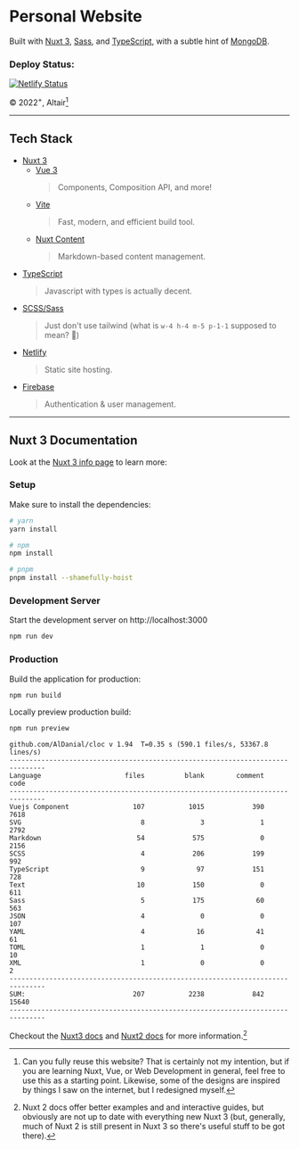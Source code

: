 # Personal Website

Built with [Nuxt 3](https://nuxt.com/v3),
[Sass](https://sass-lang.com), and [TypeScript](https://www.typescriptlang.org),
with a subtle hint of [MongoDB](https://www.mongodb.com).

### Deploy Status:

[![Netlify Status](https://api.netlify.com/api/v1/badges/e0f5d7d0-9d2a-45ae-8962-6e3af2ec4cf3/deploy-status)](https://app.netlify.com/sites/amittai/deploys)

&copy; ${2022}^{+}$, Altair[^1]

---

## Tech Stack

- [Nuxt 3](https://nuxt.com/v3)
  - [Vue 3](https://vuejs.org/)
    > Components, Composition API, and more!
  - [Vite](https://vitejs.dev)
    > Fast, modern, and efficient build tool.
  - [Nuxt Content](https://content.nuxtjs.org/)
    > Markdown-based content management.
- [TypeScript](https://www.typescriptlang.org)
  > Javascript with types is actually decent.
- [SCSS/Sass](https://sass-lang.com)
  > Just don't use tailwind (what is `w-4 h-4 m-5 p-1-1` supposed to mean? 🤔)
- [Netlify](https://www.netlify.com)
  > Static site hosting.
- [Firebase](https://firebase.google.com)
  > Authentication & user management.


---

## Nuxt 3 Documentation

Look at the [Nuxt 3 info page](https://v3.nuxtjs.org) to learn more:

### Setup

Make sure to install the dependencies:

```bash
# yarn
yarn install

# npm
npm install

# pnpm
pnpm install --shamefully-hoist
```

### Development Server

Start the development server on http://localhost:3000

```bash
npm run dev
```

### Production

Build the application for production:

```bash
npm run build
```

Locally preview production build:

```bash
npm run preview
```

```text
github.com/AlDanial/cloc v 1.94  T=0.35 s (590.1 files/s, 53367.8 lines/s)
-------------------------------------------------------------------------------
Language                     files          blank        comment           code
-------------------------------------------------------------------------------
Vuejs Component                107           1015            390           7618
SVG                              8              3              1           2792
Markdown                        54            575              0           2156
SCSS                             4            206            199            992
TypeScript                       9             97            151            728
Text                            10            150              0            611
Sass                             5            175             60            563
JSON                             4              0              0            107
YAML                             4             16             41             61
TOML                             1              1              0             10
XML                              1              0              0              2
-------------------------------------------------------------------------------
SUM:                           207           2238            842          15640
-------------------------------------------------------------------------------
```

Checkout the [Nuxt3 docs](https://nuxt.com/docs)
and [Nuxt2 docs](https://nuxtjs.org/docs/) for more information.[^2]

[^1]: Can you fully reuse this website? That is certainly not my
      intention, but if you are learning Nuxt, Vue,
      or Web Development in general,
      feel free to use this as a starting point.
      Likewise, some of the designs are inspired by
      things I saw on the internet, but I redesigned myself.

[^2]: Nuxt 2 docs offer better examples and and interactive guides,
      but obviously are not up to date with everything new Nuxt 3
      (but, generally, much of Nuxt 2 is still present in Nuxt 3
      so there's useful stuff to be got there).
